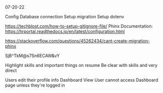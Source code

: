 07-20-22

Config Database connection
Setup migration
Setup dotenv

https://techblost.com/how-to-setup-gitignore-file/
Phinx Documentation: https://hrportal.readthedocs.io/en/latest/configuration.html

https://stackoverflow.com/questions/45262434/cant-create-migration-phinx

SjB^TkM@s7Sn6ECAW&vY

Highlight skills and important things on resume
Be clear with skills and very direct

Users edit their profile info
Dashboard View
User cannot access Dashboard page unless they're logged in